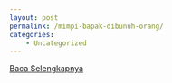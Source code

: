 ```yaml
---
layout: post
permalink: /mimpi-bapak-dibunuh-orang/
categories:
    - Uncategorized
---
```


[Baca Selengkapnya](/06)